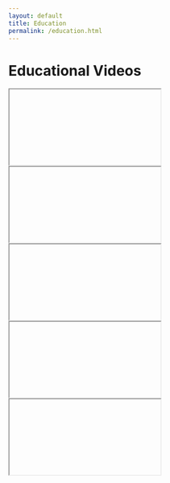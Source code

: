 ```yaml
---
layout: default
title: Education
permalink: /education.html
---
```


<h1 style="header">Educational Videos</h1>

<div class="shorts-carousel">
  <div class="carousel-slide">
    <iframe allowfullscreen></iframe>
  </div>
  <div class="carousel-slide">
    <iframe allowfullscreen></iframe>
    <div class="overlay-div" onclick="moveCarousel(-1)"></div>
  </div>
  <div class="carousel-slide">
    <iframe allowfullscreen></iframe>
  </div>
  <div class="carousel-slide">
    <iframe allowfullscreen></iframe>
    <div class="overlay-div" onclick="moveCarousel(1)"></div>
  </div>
  <div class="carousel-slide">
    <iframe allowfullscreen></iframe>
  </div>
</div>

<script>
  const videoIds = [
    "GI2yXCMt6qY",
    "mxb1spl3uEQ",
    "UmADIP7Eneo",
    "bKHeCYNw9bY",
    "5VvCXdIaX_k",
    "ef1_NUR4aig",
    "oQPZyqFDFJc",
    "pPo5bd8tm2Y"
  ];

  let currVideoIndex = 0;

  let items = document.querySelectorAll('.carousel-slide');
  let videoItems = document.querySelectorAll('.carousel-slide iframe');

  function loadElements() {
    let active = 2;
    items[active].style.transform = 'none';
    items[active].style.zIndex = 1;
    items[active].style.filter = 'none';
    items[active].style.opacity = 1;

    var stt = 0;
    for (var i = active + 1; i < items.length; i++) {
      stt++;
      x = 120*stt;
      scale = 1 - 0.1*stt;
      items[i].style.transform = 'translateX(${x}px) scale(${scale})';
      items[i].style.zIndex = -stt;
      items[i].style.filter = 'blue(5px)';
      items[i].style.opacity = stt > 1 ? 0 : 0.6;      
    }

    stt = 0;
    for (var i = active - 1; i >= 0; i--) {
      stt++;
      x = -120*stt;
      scale = 1 - 0.1*stt;
      items[i].style.transform = 'translateX(${x}px) scale(${scale})';
      items[i].style.zIndex = -stt;
      items[i].style.filter = 'blue(5px)';
      items[i].style.opacity = stt > 1 ? 0 : 0.6;      
    }
  }

  function getUrl(videoIdIndex) {
    var videoId = videoIds[videoIdIndex];
    return "https://www.youtube.com/embed/${videoId}";
  }

  function loadVideos() {
    let active = 2;
    videoItems[active].src = getUrl(currVideoIndex);
    for (var i = active + 1; i < videoItems.length; i++) {
      index = (currVideoIndex + videoIds.length - 1)%videoIds.length;
      videoItems[i].src = getUrl(index);
    }
    for (var i = active - 1; i >= 0; i--) {
      index = (currVideoIndex + 1)%videoIds.length;
      videoItems[i].src = getUrl(index);
    }
  }

  function loadAll() {
  loadVideos();
  loadElements();
  }

function moveCarousel(direction) {
  currVideoIndex = (currVideoIndex + videoIds.length + direction)%videoIds.length;
  loadAll();
}

document.addEventListener('DOMContentLoaded', loadAll);
</script>
